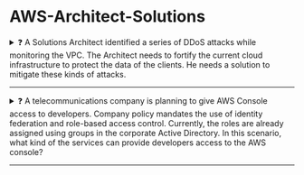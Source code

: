 # AWS-Architect-Solutions



  <details>
    <summary>
      ❓ A Solutions Architect identified a series of DDoS attacks while monitoring the VPC. The Architect needs to fortify the current cloud infrastructure to protect the data of the clients. He needs a solution to mitigate these kinds of attacks.</summary>
  </br></br>
         <blockquote> Use AWS Shield Advanced to detect and mitigate DDoS attacks.</blockquote>
  </br></br>
  </details>
  
  ___
  
   <details>
    <summary>
    ❓ A telecommunications company is planning to give AWS Console access to developers. Company policy mandates the use of identity federation and role-based access control. Currently, the roles are already assigned using groups in the corporate Active Directory.
    In this scenario, what kind of the services can provide developers access to the AWS console? </summary>
    </br></br>
    <blockquote> Considering that the company is using a corporate Active Directory, it is best to use AWS Directory Service AD Connector for easier integration.    In addition, since the roles are already assigned using groups in the corporate Active Directory, it would be better to also use IAM Roles. Take note that you can assign an IAM Role to the users or groups from your Active Directory once it is integrated with your VPC via the AWS Directory Service AD Connector.
    </blockquote>
    </br></br>
    </details>

___
